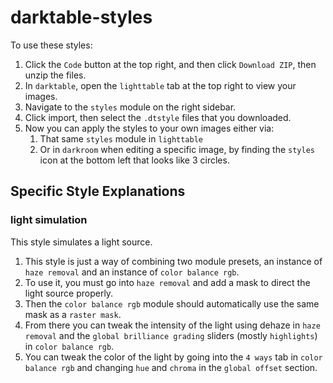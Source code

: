 # darktable-styles

To use these styles:

1. Click the `Code` button at the top right, and then click `Download ZIP`, then unzip the files.
1. In `darktable`, open the `lighttable` tab at the top right to view your images.
1. Navigate to the `styles` module on the right sidebar.
1. Click import, then select the `.dtstyle` files that you downloaded.
1. Now you can apply the styles to your own images either via:
   1. That same `styles` module in `lighttable`
   1. Or in `darkroom` when editing a specific image, by finding the `styles` icon at the bottom left that looks like 3 circles.

## Specific Style Explanations

### light simulation

This style simulates a light source.

1. This style is just a way of combining two module presets, an instance of `haze removal` and an instance of `color balance rgb`.
2. To use it, you must go into `haze removal` and add a mask to direct the light source properly.
3. Then the `color balance rgb` module should automatically use the same mask as a `raster mask`.
4. From there you can tweak the intensity of the light using dehaze in `haze removal` and the `global brilliance grading` sliders (mostly `highlights`) in `color balance rgb`.
5. You can tweak the color of the light by going into the `4 ways` tab in `color balance rgb` and changing `hue` and `chroma` in the `global offset` section.
